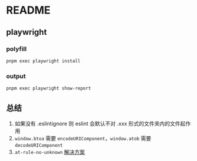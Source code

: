 # README

## playwright

### polyfill

```sh
pnpm exec playwright install
```

### output

```sh
pnpm exec playwright show-report
```

## 总结

1. 如果没有 .eslintignore 则 eslint 会默认不对 .xxx 形式的文件夹内的文件起作用
2. `window.btoa` 需要 `encodeURIComponent`，`window.atob` 需要 `decodeURIComponent`
3. `at-rule-no-unknown` [解决方案](https://byby.dev/at-rule-tailwind)
